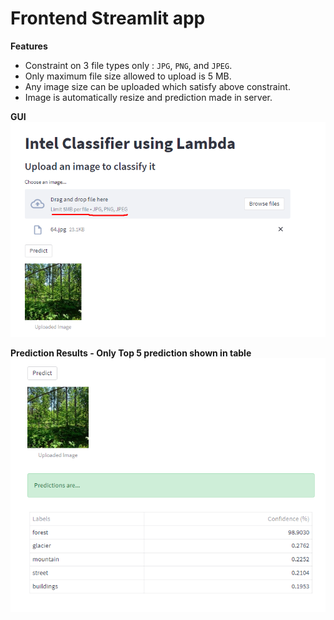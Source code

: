# Frontend Streamlit app
**Features**
* Constraint on 3 file types only : `JPG`, `PNG`, and `JPEG`.
* Only maximum file size allowed to upload is 5 MB.
* Any image size can be uploaded which satisfy above constraint.
* Image is automatically resize and prediction made in server.


**GUI**
![](images/frontend_gui.png)

**Prediction Results - Only Top 5 prediction shown in table**
![](images/frontend_prediction.png)
